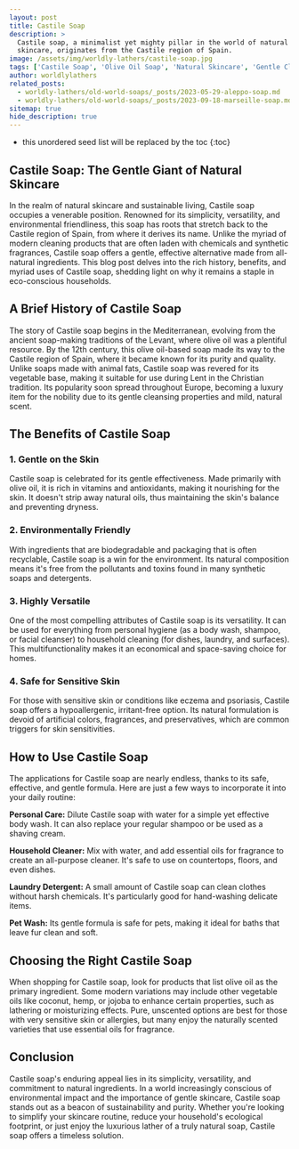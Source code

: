 ```yaml
---
layout: post
title: Castile Soap
description: >
  Castile soap, a minimalist yet mighty pillar in the world of natural
  skincare, originates from the Castile region of Spain.
image: /assets/img/worldly-lathers/castile-soap.jpg
tags: ['Castile Soap', 'Olive Oil Soap', 'Natural Skincare', 'Gentle Cleanser', 'Sensitive Skin', 'Environmentally Friendly']
author: worldlylathers
related_posts:
  - worldly-lathers/old-world-soaps/_posts/2023-05-29-aleppo-soap.md
  - worldly-lathers/old-world-soaps/_posts/2023-09-18-marseille-soap.md
sitemap: true
hide_description: true
---
```


* this unordered seed list will be replaced by the toc
{:toc}

## Castile Soap: The Gentle Giant of Natural Skincare

In the realm of natural skincare and sustainable living, Castile soap occupies a venerable position. Renowned for its simplicity, versatility, and environmental friendliness, this soap has roots that stretch back to the Castile region of Spain, from where it derives its name. Unlike the myriad of modern cleaning products that are often laden with chemicals and synthetic fragrances, Castile soap offers a gentle, effective alternative made from all-natural ingredients. This blog post delves into the rich history, benefits, and myriad uses of Castile soap, shedding light on why it remains a staple in eco-conscious households.

## A Brief History of Castile Soap

The story of Castile soap begins in the Mediterranean, evolving from the ancient soap-making traditions of the Levant, where olive oil was a plentiful resource. By the 12th century, this olive oil-based soap made its way to the Castile region of Spain, where it became known for its purity and quality. Unlike soaps made with animal fats, Castile soap was revered for its vegetable base, making it suitable for use during Lent in the Christian tradition. Its popularity soon spread throughout Europe, becoming a luxury item for the nobility due to its gentle cleansing properties and mild, natural scent.

## The Benefits of Castile Soap

### 1. Gentle on the Skin

Castile soap is celebrated for its gentle effectiveness. Made primarily with olive oil, it is rich in vitamins and antioxidants, making it nourishing for the skin. It doesn't strip away natural oils, thus maintaining the skin's balance and preventing dryness.

### 2. Environmentally Friendly

With ingredients that are biodegradable and packaging that is often recyclable, Castile soap is a win for the environment. Its natural composition means it's free from the pollutants and toxins found in many synthetic soaps and detergents.

### 3. Highly Versatile

One of the most compelling attributes of Castile soap is its versatility. It can be used for everything from personal hygiene (as a body wash, shampoo, or facial cleanser) to household cleaning (for dishes, laundry, and surfaces). This multifunctionality makes it an economical and space-saving choice for homes.

### 4. Safe for Sensitive Skin

For those with sensitive skin or conditions like eczema and psoriasis, Castile soap offers a hypoallergenic, irritant-free option. Its natural formulation is devoid of artificial colors, fragrances, and preservatives, which are common triggers for skin sensitivities.

## How to Use Castile Soap

The applications for Castile soap are nearly endless, thanks to its safe, effective, and gentle formula. Here are just a few ways to incorporate it into your daily routine:

**Personal Care:** Dilute Castile soap with water for a simple yet effective body wash. It can also replace your regular shampoo or be used as a shaving cream.

**Household Cleaner:** Mix with water, and add essential oils for fragrance to create an all-purpose cleaner. It's safe to use on countertops, floors, and even dishes.

**Laundry Detergent:** A small amount of Castile soap can clean clothes without harsh chemicals. It's particularly good for hand-washing delicate items.

**Pet Wash:** Its gentle formula is safe for pets, making it ideal for baths that leave fur clean and soft.

## Choosing the Right Castile Soap

When shopping for Castile soap, look for products that list olive oil as the primary ingredient. Some modern variations may include other vegetable oils like coconut, hemp, or jojoba to enhance certain properties, such as lathering or moisturizing effects. Pure, unscented options are best for those with very sensitive skin or allergies, but many enjoy the naturally scented varieties that use essential oils for fragrance.

## Conclusion

Castile soap's enduring appeal lies in its simplicity, versatility, and commitment to natural ingredients. In a world increasingly conscious of environmental impact and the importance of gentle skincare, Castile soap stands out as a beacon of sustainability and purity. Whether you're looking to simplify your skincare routine, reduce your household's ecological footprint, or just enjoy the luxurious lather of a truly natural soap, Castile soap offers a timeless solution.